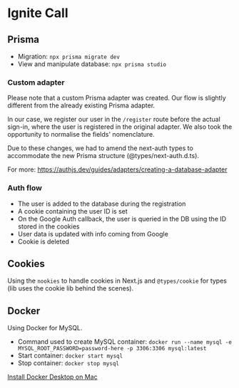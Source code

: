 # Ignite Call

## Prisma

- Migration: `npx prisma migrate dev`
- View and manipulate database: `npx prisma studio`

### Custom adapter

Please note that a custom Prisma adapter was created. Our flow is slightly different from the already existing Prisma adapter.

In our case, we register our user in the `/register` route before the actual sign-in, where the user is registered in the original adapter.
We also took the opportunity to normalise the fields' nomenclature.

Due to these changes, we had to amend the next-auth types to accommodate the new Prisma structure (@types/next-auth.d.ts).

For more: https://authjs.dev/guides/adapters/creating-a-database-adapter

### Auth flow

- The user is added to the database during the registration
- A cookie containing the user ID is set
- On the Google Auth callback, the user is queried in the DB using the ID stored in the cookies
- User data is updated with info coming from Google
- Cookie is deleted

## Cookies

Using the `nookies` to handle cookies in Next.js and `@types/cookie` for types (lib uses the cookie lib behind the scenes).

## Docker

Using Docker for MySQL.

- Command used to create MySQL container: `docker run --name mysql -e MYSQL_ROOT_PASSWORD=password-here -p 3306:3306 mysql:latest`
- Start container: `docker start mysql`
- Stop container: `docker stop mysql`

[Install Docker Desktop on Mac](https://docs.docker.com/desktop/install/mac-install/)